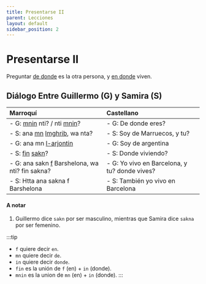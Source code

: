 ```yaml
---
title: Presentarse II
parent: Lecciones
layout: default
sidebar_position: 2
---
```


# Presentarse II

Preguntar [de donde](../preguntas/donde) es la otra persona, y [en donde](../preguntas/donde) viven.

## Diálogo Entre Guillermo (G) y Samira (S)

| Marroquí                                                                                      | Castellano                                    |
|:----------------------------------------------------------------------------------------------|:----------------------------------------------|
| - G: [mnin](../preguntas/donde) nti? / nti [mnin](../preguntas/donde)?                        | - G: De donde eres?                           |
| - S: ana [mn](../vocabulario/preposiciones) [lmghrib](../vocabulario/paises-idiomas), wa nta? | - S: Soy de Marruecos, y tu?                  |
| - G: ana mn [l-arjontin](../vocabulario/paises-idiomas)                                       | - G: Soy de argentina                         |
| - S: [fin](../preguntas/donde) [sakn](../verbos/vivir)?                                       | - S: Donde viviendo?                          |
| - G: ana sakn [f](../vocabulario/preposiciones) Barshelona, wa nti? fin sakna?                | - G: Yo vivo en Barcelona, y tu? donde vives? |
| - S: Htta ana sakna f Barshelona                                                              | - S: También yo vivo en Barcelona             |

#### A notar

1. Guillermo dice `sakn` por ser masculino, mientras que Samira dice `sakna` por ser femenino. 

:::tip
- `f` quiere decir `en`.
- `mn` quiere decir `de`.
- `in` quiere decir `donde`.
- `fin` es la unión de `f` (en) + `in` (donde).
- `mnin` es la union de `mn` (en) + `in` (donde).
:::